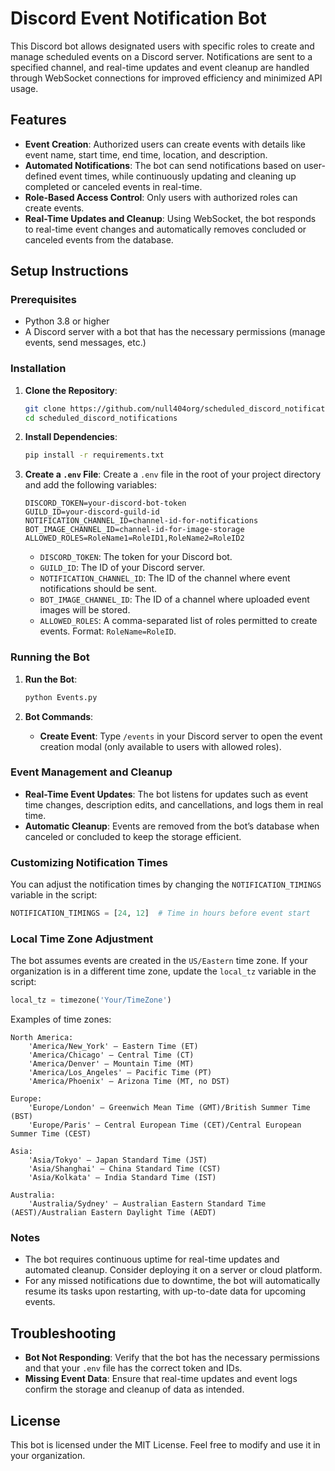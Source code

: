 # Discord Event Notification Bot

This Discord bot allows designated users with specific roles to create and manage scheduled events on a Discord server. Notifications are sent to a specified channel, and real-time updates and event cleanup are handled through WebSocket connections for improved efficiency and minimized API usage.

## Features

- **Event Creation**: Authorized users can create events with details like event name, start time, end time, location, and description.
- **Automated Notifications**: The bot can send notifications based on user-defined event times, while continuously updating and cleaning up completed or canceled events in real-time.
- **Role-Based Access Control**: Only users with authorized roles can create events.
- **Real-Time Updates and Cleanup**: Using WebSocket, the bot responds to real-time event changes and automatically removes concluded or canceled events from the database.

## Setup Instructions

### Prerequisites

- Python 3.8 or higher
- A Discord server with a bot that has the necessary permissions (manage events, send messages, etc.)

### Installation

1. **Clone the Repository**: 
   ```bash
   git clone https://github.com/null404org/scheduled_discord_notifications
   cd scheduled_discord_notifications
   ```

2. **Install Dependencies**:
   ```bash
   pip install -r requirements.txt
   ```

3. **Create a `.env` File**: 
   Create a `.env` file in the root of your project directory and add the following variables:

   ```env
   DISCORD_TOKEN=your-discord-bot-token
   GUILD_ID=your-discord-guild-id
   NOTIFICATION_CHANNEL_ID=channel-id-for-notifications
   BOT_IMAGE_CHANNEL_ID=channel-id-for-image-storage
   ALLOWED_ROLES=RoleName1=RoleID1,RoleName2=RoleID2
   ```

   - `DISCORD_TOKEN`: The token for your Discord bot.
   - `GUILD_ID`: The ID of your Discord server.
   - `NOTIFICATION_CHANNEL_ID`: The ID of the channel where event notifications should be sent.
   - `BOT_IMAGE_CHANNEL_ID`: The ID of a channel where uploaded event images will be stored.
   - `ALLOWED_ROLES`: A comma-separated list of roles permitted to create events. Format: `RoleName=RoleID`.

### Running the Bot

1. **Run the Bot**:
   ```bash
   python Events.py
   ```

2. **Bot Commands**:
   - **Create Event**: Type `/events` in your Discord server to open the event creation modal (only available to users with allowed roles).

### Event Management and Cleanup

- **Real-Time Event Updates**: The bot listens for updates such as event time changes, description edits, and cancellations, and logs them in real time.
- **Automatic Cleanup**: Events are removed from the bot’s database when canceled or concluded to keep the storage efficient.

### Customizing Notification Times
You can adjust the notification times by changing the `NOTIFICATION_TIMINGS` variable in the script:

```python
NOTIFICATION_TIMINGS = [24, 12]  # Time in hours before event start
```

### Local Time Zone Adjustment

The bot assumes events are created in the `US/Eastern` time zone. If your organization is in a different time zone, update the `local_tz` variable in the script:

```python
local_tz = timezone('Your/TimeZone')
```

Examples of time zones:

    North America:
        'America/New_York' – Eastern Time (ET)
        'America/Chicago' – Central Time (CT)
        'America/Denver' – Mountain Time (MT)
        'America/Los_Angeles' – Pacific Time (PT)
        'America/Phoenix' – Arizona Time (MT, no DST)

    Europe:
        'Europe/London' – Greenwich Mean Time (GMT)/British Summer Time (BST)
        'Europe/Paris' – Central European Time (CET)/Central European Summer Time (CEST)

    Asia:
        'Asia/Tokyo' – Japan Standard Time (JST)
        'Asia/Shanghai' – China Standard Time (CST)
        'Asia/Kolkata' – India Standard Time (IST)

    Australia:
        'Australia/Sydney' – Australian Eastern Standard Time (AEST)/Australian Eastern Daylight Time (AEDT)

### Notes

- The bot requires continuous uptime for real-time updates and automated cleanup. Consider deploying it on a server or cloud platform.
- For any missed notifications due to downtime, the bot will automatically resume its tasks upon restarting, with up-to-date data for upcoming events.

## Troubleshooting

- **Bot Not Responding**: Verify that the bot has the necessary permissions and that your `.env` file has the correct token and IDs.
- **Missing Event Data**: Ensure that real-time updates and event logs confirm the storage and cleanup of data as intended. 

## License

This bot is licensed under the MIT License. Feel free to modify and use it in your organization.


